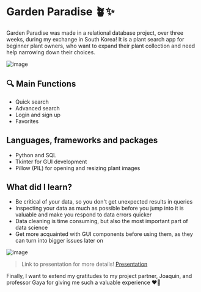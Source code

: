 
# Garden Paradise 🪴✨
Garden Paradise was made in a relational database project, over three weeks, during my exchange in South Korea! It is a plant search app for beginner plant owners, who want to expand their plant collection and need help narrowing down their choices. 

![image](https://github.com/user-attachments/assets/45b107ad-098e-4384-a468-ee75f8f65fe7) 

## 🔍 Main Functions
- Quick search 
- Advanced search
- Login and sign up
- Favorites
  

## Languages, frameworks and packages
- Python and SQL
- Tkinter for GUI development
- Pillow (PIL) for opening and resizing plant images
  

## What did I learn?
- Be critical of your data, so you don't get unexpected results in queries
- Inspecting your data as much as possible before you jump into it is valuable and make you respond to data errors quicker
- Data cleaning is time consuming, but also the most important part of data science
- Get more acquainted with GUI components before using them, as they can turn into bigger issues later on 

![image](https://github.com/user-attachments/assets/30650aee-425c-4c97-8b59-61a8214e9d93)

> Link to presentation for more details! [Presentation](GardenParadisePresentation.pdf)

Finally, I want to extend my gratitudes to my project partner, Joaquin, and professor Gaya for giving me such a valuable experience ❤️‍🔥
